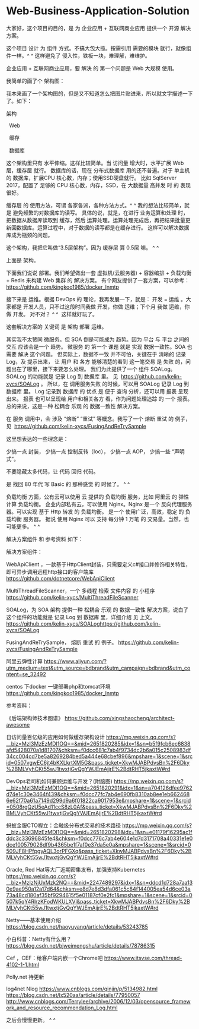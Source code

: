 # Web-Business-Application-Solution


大家好，这个项目的目的，是 为 企业应用 + 互联网商业应用 提供一个 开源 解决方案。


这个项目 设计 为 组件 方式。不搞大包大揽。按需引用 需要的模块 就行，就像组件一样。^ ^
这样避免了 侵入性，铁板一块，难理解，难维护。

企业应用 + 互联网商业应用，要 解决 的 第一个问题是 Web 大规模 使用。


我简单的画了个 架构图：

我本来画了一个架构图的，但是又不知道怎么把图片贴进来，所以就文字描述一下了。如下：

架构

    Web
  
    缓存
  
    数据库
  

这个架构里只有 水平伸缩。这样比较简单。当 访问量 增大时，水平扩展 Web层，缓存层 就行。
数据库的话，现在 分布式数据库 用的还不普遍。对于 单主机 的 数据库，扩展CPU 核心数，内存；使用SSD硬盘就行。
比如 SqlServer 2017，配置了 足够的 CPU 核心数，内存，SSD，在 大数据量 高并发 时 的 表现很好。


缓存层 的 使用方法，可谓 各家各派，各种方法方式。^ ^
我的想法比较简单，就是 避免频繁的对数据库的读写。
具体的说，就是，在进行 业务运算和处理 时，把数据从数据库读取到 缓存，然后 运算处理。运算处理完成后，再把结果批量更新回数据库。运算过程中，对于数据的读写都是在缓存进行。
这样可以解决数据库成为瓶颈的问题。

这个架构，我把它叫做“3.5层架构”。因为 缓存层 算 0.5层 嘛。 ^ ^

上面是 架构。

下面我们说说 部署。我们希望做出一套 虚拟机(云服务器) + 容器编排 + 负载均衡 + Redis 来构建 Web 集群 的 解决方案。
有个网友提供了一套方案，可以参考：  https://github.com/kingkoo1985/docker_lnmtp

接下来是 运维。根据 DevOps 的 理论，我再发展一下，就是： 开发 = 运维 。大家都是 开发人员，只不过这段时间我做 开发，你做 运维；下个月 我做 运维，你做 开发。 对不对？ ^ ^  这样就好玩了。

这套解决方案的 关键词 是 架构 部署 运维。

其实我不太赞同 微服务。但 SOA 倒是可能成为 趋势。因为 平台 与 平台 之间的 交互 应该会是一个 趋势。
微服务 的 第一个 课题 就是 实现 数据一致性。SOA 也需要 解决 这个问题。
但实际上，数据不一致 并不可怕，关键在于 清晰的 记录Log，及 提示出来，
让 用户 和 各方 能够清楚的看到 这一笔交易 是 失败 的，问题出在了哪里，接下来要怎么处理。
我们为此提供了一个 组件 SOALog。 SOALog 的功能就是 记录 Log 到 数据库 里。 见  https://github.com/kelin-xycs/SOALog 。
所以，在 调用服务失败 的时候，可以用 SOALog 记录 Log 到 数据库 里。 
Log 记录到 数据库 的 优点 是 便于 查询 分析，还可以用 报表 呈现出来。
报表 也可以呈现给 用户和相关各方 看，作为问题处理追踪 的 一个 报表。
总的来说，这是一种 松耦合 乐观 的 数据一致性 解决方案。

在 服务 调用中，会 涉及  “熔断” “重试”  等概念。我写了一个 熔断 重试 的 例子，见  https://github.com/kelin-xycs/FusingAndReTrySample

这里想表达的一些理念是：

少搞一点 封装， 少搞一点 控制反转（Ioc）， 少搞一点 AOP， 少搞一些 “声明式”。

不要隐藏太多代码，让 代码 回归 代码。

是 找回 80 年代 写 Basic 的 那种感觉 的 时候了。 ^ ^

负载均衡 方面，公有云可以使用 云 提供的 负载均衡 服务，比如 阿里云 的 弹性计算 负载均衡。
企业内部私有云，可以使用 Nginx。Nginx 是一个 反向代理服务器。可以实现 基于 Http 转发 的 负载均衡。
是一个 使用广泛，高效，稳定 的 负载均衡 服务器。
据说 使用 Nginx 可以 支持 每分钟 1 万笔 的 交易量。当然，也可能更多。 ^ ^



解决方案组件 和 参考资料 如下：


解决方案组件：


WebApiClient ，一款基于HttpClient封装，只需要定义c#接口并修饰相关特性，即可异步调用远程http接口的客户端库
https://github.com/dotnetcore/WebApiClient

MultiThreadFileScanner，一个 多线程 检索 文件内容 的 小程序
https://github.com/kelin-xycs/MultiThreadFileScanner

SOALog，为 SOA 架构 提供一种 松耦合 乐观 的 数据一致性 解决方案，说白了这个组件的功能就是 记录 Log 到 数据库 里，详细介绍 见 上文。
https://github.com/kelin-xycs/SOALoghttps://github.com/kelin-xycs/SOALog

FusingAndReTrySample， 熔断 重试 的 例子。 
https://github.com/kelin-xycs/FusingAndReTrySample

阿里云弹性计算
https://www.aliyun.com/?utm_medium=text&utm_source=bdbrand&utm_campaign=bdbrand&utm_content=se_32492

centos 下docker 一键部署php和tomcat环境
https://github.com/kingkoo1985/docker_lnmtp



参考资料：

《后端架构师技术图谱》
https://github.com/xingshaocheng/architect-awesome

日访问量百亿级的应用如何做缓存架构设计
https://mp.weixin.qq.com/s?__biz=MzI3MzEzMDI1OQ==&mid=2651820285&idx=1&sn=b5f9fcb6ec6838afd5428070a1d81707&chksm=f0dcc681c7ab4f9734dc2b6a015c2508983df34cc004cd7be5a8269284bed5a444e68cbef896&mpshare=1&scene=1&srcid=0507vgwEC6jt4bKXLkrtXM5G&pass_ticket=XkwMJABPdvsBn%2F6Dky%2BMLVyhCKt55wJ1twxtjGvQgYWJEmAjjrE%2BdtRHT5jkaxtW#rd

DevOps老司机如何兼顾运维与开发？(附脑图)
https://mp.weixin.qq.com/s?__biz=MzI3MzEzMDI1OQ==&mid=2651820291&idx=1&sn=a704126dfee9762d74e1c30e3464f439&chksm=f0dcc77fc7ab4e690fb8310ab8ee1eb6624686e62f70a61a7149d299d9a6f01822ca9017953e&mpshare=1&scene=1&srcid=0508rgQzU5eAd11ccS8zL0Af&pass_ticket=XkwMJABPdvsBn%2F6Dky%2BMLVyhCKt55wJ1twxtjGvQgYWJEmAjjrE%2BdtRHT5jkaxtW#rd

蚂蚁金服CTO程立：金融级分布式交易的技术路径
https://mp.weixin.qq.com/s?__biz=MzI3MzEzMDI1OQ==&mid=2651820298&idx=1&sn=e01179f16295ac1fddc3c33696845fe4&chksm=f0dcc776c7ab4e604e1d7d3171708a40331e1e0dce100579026df9b4365be1f7af0e37da5e0a&mpshare=1&scene=1&srcid=0509JF8HPfpgyAQL3orPFGXq&pass_ticket=XkwMJABPdvsBn%2F6Dky%2BMLVyhCKt55wJ1twxtjGvQgYWJEmAjjrE%2BdtRHT5jkaxtW#rd

Oracle, Red Hat等大厂近期密集发布，加强支持Kubernetes
https://mp.weixin.qq.com/s?__biz=MzIzNjUxMzk2NQ==&mid=2247489297&idx=1&sn=ddcd1d728a7aa130e9ae950a12a17d64&chksm=e8d7e8d3dfa061c5c84f144005ea54d6ce03a73a48cd180af35bf9294615f5e01187cf0e2fc1&mpshare=1&scene=1&srcid=0507k5qY4RlrzKFodWKULXVl&pass_ticket=XkwMJABPdvsBn%2F6Dky%2BMLVyhCKt55wJ1twxtjGvQgYWJEmAjjrE%2BdtRHT5jkaxtW#rd

Netty——基本使用介绍
https://blog.csdn.net/haoyuyang/article/details/53243785

小白科普：Netty有什么用？
https://blog.csdn.net/bjweimengshu/article/details/78786315

Cef ，CEF：给客户端内嵌一个Chrome吧  https://www.itsvse.com/thread-4102-1-1.html

Polly.net
待更新

log4net Nlog 
https://www.cnblogs.com/qinjin/p/5134982.html
https://blog.csdn.net/lx520aa/article/details/77950057
http://www.cnblogs.com/Terrylee/archive/2006/12/03/opensource_framework_and_resource_recommendation_Log.html





之后会慢慢更新。 ^ ^

















